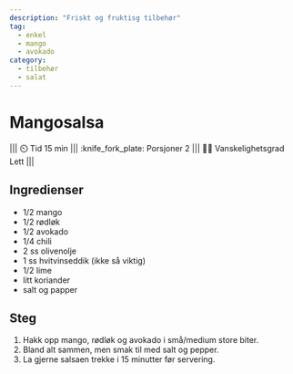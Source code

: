 ```yaml
---
description: "Friskt og fruktisg tilbehør"
tag:
  - enkel
  - mango
  - avokado
category:
  - tilbehør
  - salat
---
```


# Mangosalsa

||| :timer_clock: Tid
15 min
||| :knife_fork_plate: Porsjoner
2
||| :cook: Vanskelighetsgrad
Lett
|||

## Ingredienser

- 1/2 mango
- 1/2 rødløk
- 1/2 avokado
- 1/4 chili
- 2 ss olivenolje
- 1 ss hvitvinseddik (ikke så viktig)
- 1/2 lime
- litt koriander
- salt og papper

## Steg

1. Hakk opp mango, rødløk og avokado i små/medium store biter.
2. Bland alt sammen, men smak til med salt og pepper.
3. La gjerne salsaen trekke i 15 minutter før servering.
